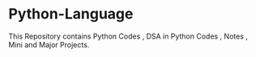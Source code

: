 # Python-Language
This Repository contains Python Codes , DSA in Python Codes , Notes  , Mini and Major Projects. 
